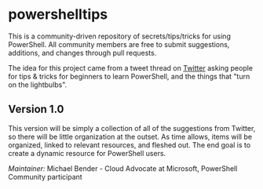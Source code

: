 # powershelltips
This is a community-driven repository of secrets/tips/tricks for using PowerShell. All community members are free to submit suggestions, additions, and changes through pull requests.

The idea for this project came from a tweet thread on [Twitter](https://twitter.com/MichaelBender/status/1095394513500205056?s=20) asking people for tips & tricks for beginners to learn PowerShell, and the things that "turn on the lightbulbs". 

## Version 1.0
This version will be simply a collection of all of the suggestions from Twitter, so there will be little organization at the outset. As time allows, items will be organized, linked to relevant resources, and fleshed out. The end goal is to create a dynamic resource for PowerShell users.

*Maintainer:* Michael Bender - Cloud Advocate at Microsoft, PowerShell Community participant

